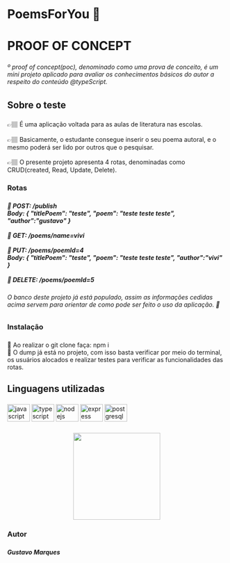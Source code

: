 <h1 align="left">PoemsForYou 🥀</h1>

###

<h1 align="left">PROOF OF CONCEPT</h1>

###

<h6 align="left">º proof of concept(poc), denominado como uma prova de conceito, é um mini projeto aplicado para avaliar os conhecimentos básicos do autor a respeito do conteúdo @typeScript.</h6>

###

<h2 align="left">Sobre o teste</h2>

###

<p align="left">👉🏽 É uma aplicação voltada para as aulas de literatura nas escolas.<br><br>👉🏽 Basicamente, o estudante consegue inserir o seu poema autoral, e o mesmo poderá ser lido por outros que o pesquisar.<br><br>👉🏽 O presente projeto apresenta 4 rotas, denominadas como CRUD(created, Read, Update, Delete).</p>

###

<h3 align="left">Rotas</h3>

###

<h5 align="left">🔗 POST: /publish<br>Body: { "titlePoem": "teste", "poem": "teste teste teste", "author":"gustavo" }<br><br>🔗 GET: /poems/name=vivi<br><br>🔗 PUT: /poems/poemId=4<br>Body: { "titlePoem": "teste", "poem": "teste teste teste", "author":"vivi" }<br><br>🔗 DELETE: /poems/poemId=5</h5>

###

<h6 align="left">O banco deste projeto já está populado, assim as informações cedidas acima servem para orientar de como pode ser feito o uso da aplicação. 📌</h6>

###

<h3 align="left">Instalação</h3>

###

<p align="left">📌 Ao realizar o git clone faça: npm i<br>📌 O dump já está no projeto, com isso basta verificar por meio do terminal, os usuários alocados e realizar testes para verificar as funcionalidades das rotas.</p>

###

<h2 align="left">Linguagens utilizadas</h2>

###

<div align="left">
  <img src="https://cdn.jsdelivr.net/gh/devicons/devicon/icons/javascript/javascript-original.svg" height="40" width="52" alt="javascript logo"  />
  <img src="https://cdn.jsdelivr.net/gh/devicons/devicon/icons/typescript/typescript-original.svg" height="40" width="52" alt="typescript logo"  />
  <img src="https://cdn.jsdelivr.net/gh/devicons/devicon/icons/nodejs/nodejs-original.svg" height="40" width="52" alt="nodejs logo"  />
  <img src="https://cdn.jsdelivr.net/gh/devicons/devicon/icons/express/express-original.svg" height="40" width="52" alt="express logo"  />
  <img src="https://cdn.jsdelivr.net/gh/devicons/devicon/icons/postgresql/postgresql-original.svg" height="40" width="52" alt="postgresql logo"  />
</div>

###

<div align="left">
</div>

###

<p align="left"></p>

###

<div align="center">
  <img height="200" src="https://cdn.dicionariopopular.com/imagens/cachorro-piscando.gif?auto_optimize=low"  />
</div>

###

<h3 align="left">Autor</h3>

###

<h5 align="left">Gustavo Marques</h5>

###
